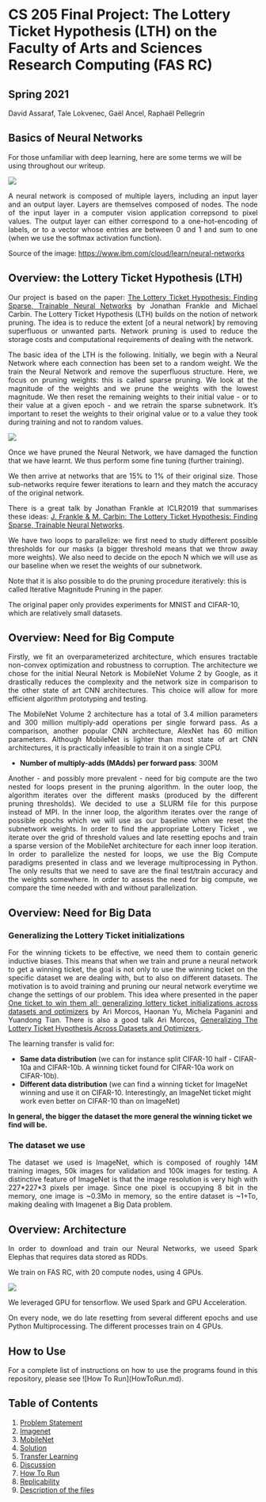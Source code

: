 # CS 205 Final Project: The Lottery Ticket Hypothesis (LTH) on the Faculty of Arts and Sciences Research Computing (FAS RC)

## Spring 2021

David Assaraf, Tale Lokvenec, Gaël Ancel, Raphaël Pellegrin 

## Basics of Neural Networks

For those unfamiliar with deep learning, here are some terms we will be using throughout our writeup.

![](Images/NeuralNetwork.png)

<p align="justify"> A neural network is composed of multiple layers, including an input layer and an output layer. Layers are themselves composed of nodes. The node of the input layer in a computer vision application correpsond to pixel values. The output layer can either correspond to a one-hot-encoding of labels, or to a vector whose entries are between 0 and 1 and sum to one (when we use the softmax activation function). </p> 

Source of the image: https://www.ibm.com/cloud/learn/neural-networks

## Overview: the Lottery Ticket Hypothesis (LTH)

<p align="justify"> Our project is based on the paper: <a href="https://arxiv.org/abs/1803.03635">The Lottery Ticket Hypothesis: Finding Sparse, Trainable Neural Networks</a> by Jonathan Frankle and Michael Carbin. The Lottery Ticket Hypothesis (LTH) builds on the notion of network pruning. The idea is to reduce the extent [of a neural network] by removing superfluous or unwanted parts. Network pruning is used to reduce the storage costs and computational requirements of dealing with the network. </p>

<p align="justify"> The basic idea of the LTH is the following. Initially, we begin with a Neural Network where each connection has been set to a random weight. We the train the Neural Network and remove the superfluous structure. Here, we focus on pruning weights: this is called sparse pruning. We look at the magnitude of the weights and we prune the weights with the lowest magnitude. We then reset the remaining weights to their initial value - or to their value at a given epoch - and we retrain the sparse subnetwork. It’s important to reset the weights to their original value or to a value they took during training and not to random values. </p>

![](Images/Pruning.png)


<p align="justify"> Once we have pruned the Neural Network, we have damaged the function that we have learnt. We thus perform some fine tuning (further training). </p>

<p align="justify"> We then arrive at networks that are 15% to 1% of their original size. Those sub-networks require fewer iterations to learn and they match the accuracy of the original network. </p>

<p align="justify"> There is a great talk by Jonathan Frankle at ICLR2019 that summarises these ideas: <a href="https://www.youtube.com/watch?v=s7DqRZVvRiQ&t=773s">J. Frankle & M. Carbin: The Lottery Ticket Hypothesis: Finding Sparse, Trainable Neural Networks</a>.  </p>

<p align="justify"> We have two loops to parallelize: we first need to study different possible thresholds for our masks (a bigger threshold means that we throw away more weights). We also need to decide on the epoch N which we will use as our baseline when we reset the weights of our subnetwork.  </p>

Note that it is also possible to do the pruning procedure iteratively: this is called Iterative Magnitude Pruning in the paper.

The original paper only provides experiments for MNIST and CIFAR-10, which are relatively small datasets.


## Overview: Need for Big Compute

<p align="justify">  Firstly, we fit an overparameterized architecture, which ensures tractable non-convex optimization and robustness to corruption. The architecture we chose for the initial Neural Netork is MobileNet Volume 2 by Google, as it drastically reduces the complexity and the network size in comparison to the other state of art CNN architectures. This choice will allow for more efficient algorithm prototyping and testing. </p>

<p align="justify">  The MobileNet Volume 2 architecture has a total of 3.4 million parameters and 300 million multiply-add operations per single forward pass. As a comparison, another popular CNN architecture, AlexNet has 60 million parameters. Although MobileNet is lighter than most state of art CNN architectures, it is practically infeasible to train it on a single CPU. </p>

- **Number of multiply-adds (MAdds) per forward pass**: 300M

<p align="justify"> Another - and possibly more prevalent - need for big compute are the two nested for loops present in the pruning algorithm. In the outer loop, the algorithm iterates over the different masks (produced by the different pruning thresholds). We decided to use a SLURM file for this purpose instead of MPI. In the inner loop, the algorithm iterates over the range of possible epochs which we will use as our baseline when we reset the subnetwork weights. In order to find the appropriate Lottery Ticket , we iterate over the grid of threshold values and late resetting epochs and train a sparse version of the MobileNet architecture for each inner loop iteration. In order to parallelize the nested for loops, we use the Big Compute paradigms presented in class and we leverage multiprocessing in Python. The only results that we need to save are the final test/train accuracy and the weights somewhere. In order to assess the need for big compute, we compare the time needed with and without parallelization.</p>

## Overview: Need for Big Data

### Generalizing the Lottery Ticket initializations

<p align="justify"> For the winning tickets to be effective, we need them to contain generic inductive biases. This means that when we train and prune a neural network to get a winning ticket, the goal is not only to use the winning ticket on the specific dataset we are dealing with, but to also on different datasets. The motivation is to avoid training and pruning our neural network everytime we change the settings of our problem. This idea where presented in the paper <a href="https://arxiv.org/abs/1906.02773">One ticket to win them all: generalizing lottery ticket initializations across datasets and optimizers</a> by Ari Morcos, Haonan Yu, Michela Paganini and Yuandong Tian. There is also a good talk Ari Morcos, <a href="https://www.youtube.com/watch?v=oOgbHpjTwwA"> Generalizing The Lottery Ticket Hypothesis Across Datasets and Optimizers </a>. </p> 
 
 
The learning transfer is valid for:
- **Same data distribution** (we can for instance split CIFAR-10 half - CIFAR-10a and CIFAR-10b. A winning ticket found for CIFAR-10a work on CIFAR-10b).
- **Different data distribution** (we can find a winning ticket for ImageNet winning and use it on CIFAR-10. Interestingly, an ImageNet ticket might work even better on CIFAR-10 than on ImageNet)

**In general, the bigger the dataset the more general the winning ticket we find will be.**

### The dataset we use

<p align="justify"> The dataset we used is ImageNet, which is composed of roughly 14M training images, 50k images for validation and 100k images for testing. A distinctive feature of ImageNet is that the image resolution is very high with 227*227*3 pixels per image. Since one pixel is occupying 8 bit in the memory, one image is ~0.3Mo in memory, so the entire dataset is ~1+To, making dealing with Imagenet a  Big Data problem. </p>

## Overview: Architecture 

<p align="justify"> In order to download and train our Neural Networks, we useed Spark Elephas that requires data stored as RDDs. </p>

We train on FAS RC, with 20 compute nodes, using 4 GPUs. 

![](Images/Cannon.png)

We leveraged GPU for tensorflow. We used Spark and GPU Acceleration.

<p align="justify"> On every node, we do late resetting from several different epochs and use Python Multiprocessing. The different processes train on 4 GPUs. </p>


## How to Use

<p align="justify"> For a complete list of instructions on how to use the programs found in this repository, please see ![How To Run](HowToRun.md). </p>

## Table of Contents
1. [Problem Statement](ProblemStatement.md)
2. [Imagenet](Imagenet.md)
3. [MobileNet](MobileNetArchitecture.md)
4. [Solution](Solution.md)
5. [Transfer Learning](TransferLearning.md)
6. [Discussion](Discussion.md)
7. [How To Run](HowToRun.md)
8. [Replicability](Replicability.md)
9. [Description of the files](FilesDescription.md)
